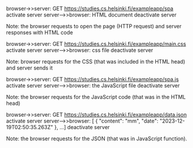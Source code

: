 browser->>server: GET https://studies.cs.helsinki.fi/exampleapp/spa
activate server
server-->>browser: HTML document
deactivate server

Note: the browser requests to open the page (HTTP request) and server responses with HTML code

browser->>server: GET https://studies.cs.helsinki.fi/exampleapp/main.css
activate server
server-->>browser: css file
deactivate server

Note: browser requests for the CSS (that was included in the HTML head) and server sends it 

browser->>server: GET https://studies.cs.helsinki.fi/exampleapp/spa.js
activate server
server-->>browser: the JavaScript file
deactivate server

Note: the browser requests for the JavaScript code (that was in the HTML head)

browser->>server: GET https://studies.cs.helsinki.fi/exampleapp/data.json
activate server
server-->>browser: [
{
    "content": "mm",
    "date": "2023-12-19T02:50:35.263Z"
}, ...]
deactivate server

Note: the browser requests for the JSON (that was in JavaScript function).